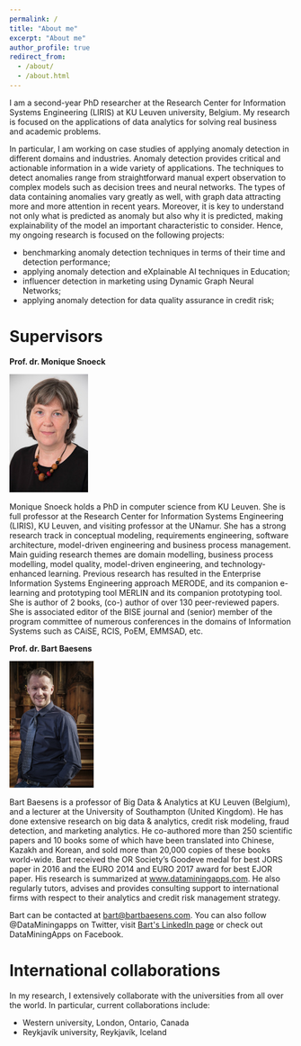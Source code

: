 ```yaml
---
permalink: /
title: "About me"
excerpt: "About me"
author_profile: true
redirect_from: 
  - /about/
  - /about.html
---
```



I am a second-year PhD researcher at the Research Center for Information Systems Engineering (LIRIS) at KU Leuven university, Belgium. My research is focused on the applications of data analytics for solving real business and academic problems. 

In particular, I am working on case studies of applying anomaly detection in different domains and industries. Anomaly detection provides critical and actionable information in a wide variety of applications. The techniques to detect anomalies range from straightforward manual expert observation to complex models such as decision trees and neural networks. The types of data containing anomalies vary greatly as well, with graph data attracting more and more attention in recent years. Moreover, it is key to understand not only what is predicted as anomaly but also why it is predicted, making explainability of the model an important characteristic to consider. Hence, my ongoing research is focused on the following projects:
* benchmarking anomaly detection techniques in terms of their time and detection performance;
* applying anomaly detection and eXplainable AI techniques in Education;
* influencer detection in marketing using Dynamic Graph Neural Networks;
* applying anomaly detection for data quality assurance in credit risk; 

Supervisors 
======

**Prof. dr. Monique Snoeck**

![Monique Snoeck](/images/foto1.png)

Monique Snoeck holds a PhD in computer science from KU Leuven. She is full professor at the Research Center for Information Systems Engineering (LIRIS), KU Leuven, and visiting professor at the UNamur. She has a strong research track in conceptual modeling, requirements engineering, software architecture, model-driven engineering and business process management. Main guiding research themes are domain modelling, business process modelling, model quality, model-driven engineering, and technology-enhanced learning. Previous research has resulted in the Enterprise Information Systems Engineering approach MERODE, and its companion e-learning and prototyping tool MERLIN and its companion prototyping tool. She is author of 2 books, (co-) author of over 130 peer-reviewed papers. She is associated editor of the BISE journal and (senior) member of the program committee of numerous conferences in the domains of Information Systems such as CAiSE, RCIS, PoEM, EMMSAD, etc.


**Prof. dr. Bart Baesens**

<img src="/images/foto2.jpg" width="150">

Bart Baesens is a professor of Big Data & Analytics at KU Leuven (Belgium), and a lecturer at the University of Southampton (United Kingdom). He has done extensive research on big data & analytics, credit risk modeling, fraud detection, and marketing analytics. He co-authored more than 250 scientific papers and 10 books some of which have been translated into Chinese, Kazakh and Korean, and sold more than 20,000 copies of these books world-wide. Bart received the OR Society’s Goodeve medal for best JORS paper in 2016 and the EURO 2014 and EURO 2017 award for best EJOR paper. His research is summarized at www.dataminingapps.com. He also regularly tutors, advises and provides consulting support to international firms with respect to their analytics and credit risk management strategy.

Bart can be contacted at bart@bartbaesens.com. You can also follow @DataMiningapps on Twitter, visit [Bart's LinkedIn page](https://www.linkedin.com/in/bart-baesens-403bb83/) or check out DataMiningApps on Facebook.

International collaborations 
======

In my research, I extensively collaborate with the universities from all over the world. In particular, current collaborations include:
* Western university, London, Ontario, Canada
* Reykjavík university, Reykjavík, Iceland
